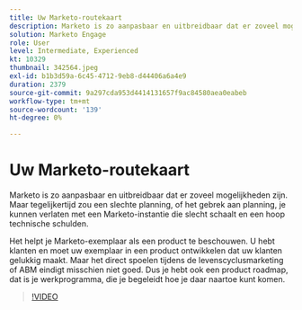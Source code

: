 ```yaml
---
title: Uw Marketo-routekaart
description: Marketo is zo aanpasbaar en uitbreidbaar dat er zoveel mogelijkheden zijn. Maar tegelijkertijd kan slechte planning, of het gebrek aan planning, u met ... verlaten (de beschrijvingen zouden tussen 60 en 160 karakters moeten zijn)
solution: Marketo Engage
role: User
level: Intermediate, Experienced
kt: 10329
thumbnail: 342564.jpeg
exl-id: b1b3d59a-6c45-4712-9eb8-d44406a6a4e9
duration: 2379
source-git-commit: 9a297cda953d4414131657f9ac84580aea0eabeb
workflow-type: tm+mt
source-wordcount: '139'
ht-degree: 0%

---
```


# Uw Marketo-routekaart

Marketo is zo aanpasbaar en uitbreidbaar dat er zoveel mogelijkheden zijn. Maar tegelijkertijd zou een slechte planning, of het gebrek aan planning, je kunnen verlaten met een Marketo-instantie die slecht schaalt en een hoop technische schulden.

Het helpt je Marketo-exemplaar als een product te beschouwen. U hebt klanten en moet uw exemplaar in een product ontwikkelen dat uw klanten gelukkig maakt. Maar het direct spoelen tijdens de levenscyclusmarketing of ABM eindigt misschien niet goed. Dus je hebt ook een product roadmap, dat is je werkprogramma, die je begeleidt hoe je daar naartoe kunt komen.

>[!VIDEO](https://video.tv.adobe.com/v/342564/?quality=12&learn=on)
